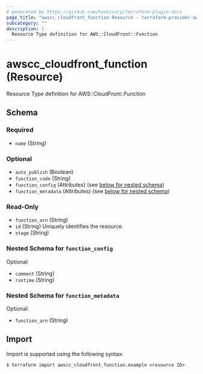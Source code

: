 ```yaml
---
# generated by https://github.com/hashicorp/terraform-plugin-docs
page_title: "awscc_cloudfront_function Resource - terraform-provider-awscc"
subcategory: ""
description: |-
  Resource Type definition for AWS::CloudFront::Function
---
```


# awscc_cloudfront_function (Resource)

Resource Type definition for AWS::CloudFront::Function



<!-- schema generated by tfplugindocs -->
## Schema

### Required

- `name` (String)

### Optional

- `auto_publish` (Boolean)
- `function_code` (String)
- `function_config` (Attributes) (see [below for nested schema](#nestedatt--function_config))
- `function_metadata` (Attributes) (see [below for nested schema](#nestedatt--function_metadata))

### Read-Only

- `function_arn` (String)
- `id` (String) Uniquely identifies the resource.
- `stage` (String)

<a id="nestedatt--function_config"></a>
### Nested Schema for `function_config`

Optional:

- `comment` (String)
- `runtime` (String)


<a id="nestedatt--function_metadata"></a>
### Nested Schema for `function_metadata`

Optional:

- `function_arn` (String)

## Import

Import is supported using the following syntax:

```shell
$ terraform import awscc_cloudfront_function.example <resource ID>
```
